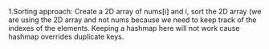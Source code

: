 1.Sorting approach: Create a 2D array of nums[i] and i, sort the 2D array (we are using the 2D array and not nums because we need to keep track of the indexes of the elements. Keeping a hashmap here will not work cause hashmap overrides duplicate keys.
